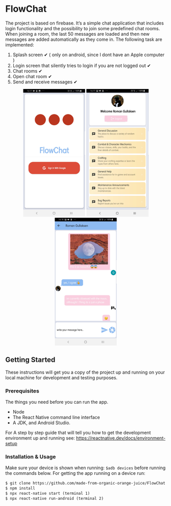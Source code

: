 # FlowChat

The project is based on firebase. It’s a simple chat application that includes login
functionality and the possibility to join some predefined chat
rooms. When joining a room, the last 50 messages are loaded
and then new messages are added automatically as they come in.
The following task are implemented:

1. Splash screen ✔ ( only on android, since I dont have an Apple computer )
2. Login screen that silently tries to login if you are not logged out ✔
3. Chat rooms ✔
4. Open chat room ✔
5. Send and receive messages ✔

<p align="center">
<img  src="Screenshots/Screenshot_20211026-161717_FlowChat.jpg" height="400">
<img src="Screenshots/Screenshot_20211026-161754_FlowChat.jpg" height="400">
<img src="Screenshots/Screenshot_20211026-161816_FlowChat.jpg" height="400">
</p>

## Getting Started

These instructions will get you a copy of the project up and running on your local machine for development and testing purposes. 

### Prerequisites

The things you need before you can run the app.

* Node
* The React Native command line interface
* A JDK, and Android Studio.

For A step by step guide that will tell you how to get the development environment up and running see:
https://reactnative.dev/docs/environment-setup

### Installation & Usage

Make sure your device is shown when running: ``` $adb devices ``` before running the commands below.
For getting the app running on a device run: 
```
$ git clone https://github.com/made-from-organic-orange-juice/FlowChat
$ npm install
$ npx react-native start (terminal 1) 
$ npx react-native run-android (terminal 2)
```

